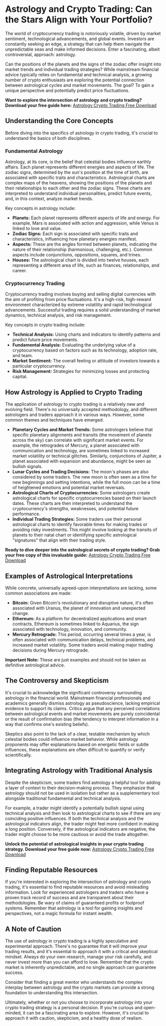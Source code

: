 # Astrology and Crypto Trading: Can the Stars Align with Your Portfolio?

The world of cryptocurrency trading is notoriously volatile, driven by market sentiment, technological advancements, and global events. Investors are constantly seeking an edge, a strategy that can help them navigate the unpredictable seas and make informed decisions. Enter a fascinating, albeit controversial, approach: astrology.

Can the positions of the planets and the signs of the zodiac offer insight into market trends and individual trading strategies?  While mainstream financial advice typically relies on fundamental and technical analysis, a growing number of crypto enthusiasts are exploring the potential connection between astrological cycles and market movements. The goal? To gain a unique perspective and potentially predict price fluctuations.

**Want to explore the intersection of astrology and crypto trading? Download your free guide here:** [Astrology Crypto Trading Free Download](https://udemywork.com/astrology-crypto-trading)

## Understanding the Core Concepts

Before diving into the specifics of astrology in crypto trading, it's crucial to understand the basics of both disciplines.

### Fundamental Astrology

Astrology, at its core, is the belief that celestial bodies influence earthly affairs. Each planet represents different energies and aspects of life. The zodiac signs, determined by the sun's position at the time of birth, are associated with specific traits and characteristics. Astrological charts are complex maps of the heavens, showing the positions of the planets and their relationships to each other and the zodiac signs.  These charts are interpreted to understand individual personalities, predict future events, and, in this context, analyze market trends.

Key concepts in astrology include:

*   **Planets:** Each planet represents different aspects of life and energy. For example, Mars is associated with action and aggression, while Venus is linked to love and value.
*   **Zodiac Signs:** Each sign is associated with specific traits and characteristics, influencing how planetary energies manifest.
*   **Aspects:** These are the angles formed between planets, indicating the nature of their relationship (harmonious, challenging, etc.). Common aspects include conjunctions, oppositions, squares, and trines.
*   **Houses:** The astrological chart is divided into twelve houses, each representing a different area of life, such as finances, relationships, and career.

### Cryptocurrency Trading

Cryptocurrency trading involves buying and selling digital currencies with the aim of profiting from price fluctuations.  It's a high-risk, high-reward environment characterized by extreme volatility and rapid technological advancements. Successful trading requires a solid understanding of market dynamics, technical analysis, and risk management.

Key concepts in crypto trading include:

*   **Technical Analysis:**  Using charts and indicators to identify patterns and predict future price movements.
*   **Fundamental Analysis:**  Evaluating the underlying value of a cryptocurrency based on factors such as its technology, adoption rate, and team.
*   **Market Sentiment:**  The overall feeling or attitude of investors towards a particular cryptocurrency.
*   **Risk Management:**  Strategies for minimizing losses and protecting capital.

## How Astrology is Applied to Crypto Trading

The application of astrology to crypto trading is a relatively new and evolving field. There's no universally accepted methodology, and different astrologers and traders approach it in various ways. However, some common themes and techniques have emerged.

*   **Planetary Cycles and Market Trends:** Some astrologers believe that specific planetary alignments and transits (the movement of planets across the sky) can correlate with significant market events. For example, the retrogrades of Mercury, a planet associated with communication and technology, are sometimes linked to increased market volatility or technical glitches. Similarly, conjunctions of Jupiter, a planet associated with expansion and abundance, might be seen as bullish signals.
*   **Lunar Cycles and Trading Decisions:** The moon's phases are also considered by some traders. The new moon is often seen as a time for new beginnings and setting intentions, while the full moon can be a time of heightened emotions and potential market reversals.
*   **Astrological Charts of Cryptocurrencies:** Some astrologers create astrological charts for specific cryptocurrencies based on their launch dates. These charts are then interpreted to understand the cryptocurrency's strengths, weaknesses, and potential future performance.
*   **Individual Trading Strategies:** Some traders use their personal astrological charts to identify favorable times for making trades or avoiding risky investments. This might involve looking at the transits of planets to their natal chart or identifying specific astrological "signatures" that align with their trading style.

**Ready to dive deeper into the astrological secrets of crypto trading? Grab your free copy of this invaluable guide:** [Astrology Crypto Trading Free Download](https://udemywork.com/astrology-crypto-trading)

## Examples of Astrological Interpretations

While concrete, universally agreed-upon interpretations are lacking, some common associations are made:

*   **Bitcoin:** Given Bitcoin's revolutionary and disruptive nature, it's often associated with Uranus, the planet of innovation and unexpected change.
*   **Ethereum:** As a platform for decentralized applications and smart contracts, Ethereum is sometimes linked to Aquarius, the sign associated with technology, innovation, and community.
*   **Mercury Retrograde:** This period, occurring several times a year, is often associated with communication delays, technical problems, and increased market volatility. Some traders avoid making major trading decisions during Mercury retrograde.

**Important Note:** These are just examples and should not be taken as definitive astrological advice.

## The Controversy and Skepticism

It's crucial to acknowledge the significant controversy surrounding astrology in the financial world.  Mainstream financial professionals and academics generally dismiss astrology as pseudoscience, lacking empirical evidence to support its claims. Critics argue that any perceived correlations between astrological events and market movements are purely coincidental or the result of confirmation bias (the tendency to interpret information in a way that confirms one's existing beliefs).

Skeptics also point to the lack of a clear, testable mechanism by which celestial bodies could influence market behavior.  While astrology proponents may offer explanations based on energetic fields or subtle influences, these explanations are often difficult to quantify or verify scientifically.

## Integrating Astrology with Traditional Analysis

Despite the skepticism, some traders find astrology a helpful tool for adding a layer of context to their decision-making process.  They emphasize that astrology should not be used in isolation but rather as a supplementary tool alongside traditional fundamental and technical analysis.

For example, a trader might identify a potentially bullish signal using technical analysis and then look to astrological charts to see if there are any coinciding positive influences.  If both the technical analysis and the astrological indicators align, the trader might feel more confident in making a long position. Conversely, if the astrological indicators are negative, the trader might choose to be more cautious or avoid the trade altogether.

**Unlock the potential of astrological insights in your crypto trading strategy. Download your free guide now:** [Astrology Crypto Trading Free Download](https://udemywork.com/astrology-crypto-trading)

## Finding Reputable Resources

If you're interested in exploring the intersection of astrology and crypto trading, it's essential to find reputable resources and avoid misleading information. Look for experienced astrologers and traders who have a proven track record of success and are transparent about their methodologies. Be wary of claims of guaranteed profits or foolproof systems. Remember that astrology is a tool for gaining insights and perspectives, not a magic formula for instant wealth.

## A Note of Caution

The use of astrology in crypto trading is a highly speculative and experimental approach. There's no guarantee that it will improve your trading results, and it's essential to approach it with a critical and skeptical mindset. Always do your own research, manage your risk carefully, and never invest more than you can afford to lose. Remember that the crypto market is inherently unpredictable, and no single approach can guarantee success.

Consider that finding a great mentor who understands the complex interplay between astrology and the crypto markets can provide a strong foundation to understanding this intersection.

Ultimately, whether or not you choose to incorporate astrology into your crypto trading strategy is a personal decision. If you're curious and open-minded, it can be a fascinating area to explore. However, it's crucial to approach it with caution, skepticism, and a healthy dose of realism.
